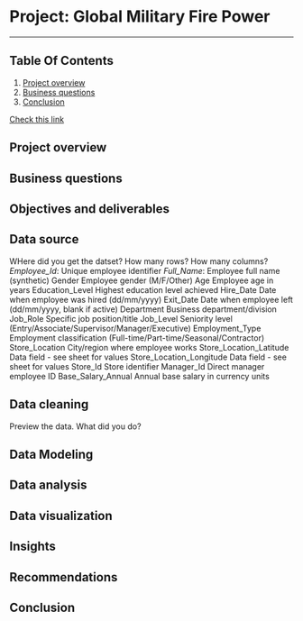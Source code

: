 # Project: Global Military Fire Power
-----

## Table Of Contents
1. [Project overview](#Project-overview)
2. [Business questions](#Business-questions)
3. [Conclusion](#Conclusion)

[Check this link](https://fp20analytics.com/datasets/)

## Project overview

## Business questions

## Objectives and deliverables

## Data source
WHere did you get the datset?
How many rows?
How many columns?
_Employee_Id_:	Unique employee identifier
_Full_Name_:	Employee full name (synthetic)
Gender	Employee gender (M/F/Other)
Age	Employee age in years
Education_Level	Highest education level achieved
Hire_Date	Date when employee was hired (dd/mm/yyyy)
Exit_Date	Date when employee left (dd/mm/yyyy, blank if active)
Department	Business department/division
Job_Role	Specific job position/title
Job_Level	Seniority level (Entry/Associate/Supervisor/Manager/Executive)
Employment_Type	Employment classification (Full-time/Part-time/Seasonal/Contractor)
Store_Location	City/region where employee works
Store_Location_Latitude	Data field - see sheet for values
Store_Location_Longitude	Data field - see sheet for values
Store_Id	Store identifier
Manager_Id	Direct manager employee ID
Base_Salary_Annual	Annual base salary in currency units


## Data cleaning 
Preview the data.
What did you do?

## Data Modeling


## Data analysis


## Data visualization

## Insights 

## Recommendations

## Conclusion



